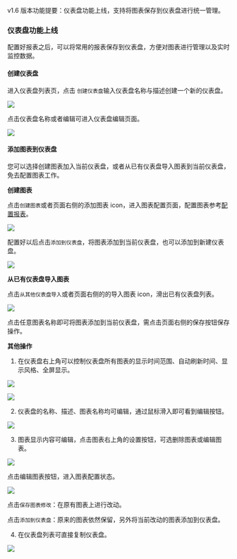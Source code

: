 v1.6 版本功能提要：仪表盘功能上线，支持将图表保存到仪表盘进行统一管理。

### 仪表盘功能上线

配置好报表之后，可以将常用的报表保存到仪表盘，方便对图表进行管理以及实时监控数据。

#### 创建仪表盘

进入仪表盘列表页，点击 `创建仪表盘`输入仪表盘名称与描述创建一个新的仪表盘。

![](https://pandora-kibana.qiniu.com/create_dashboard.png)

点击仪表盘名称或者编辑可进入仪表盘编辑页面。

![](https://pandora-kibana.qiniu.com/empty_dashboard.png)

#### 添加图表到仪表盘

您可以选择创建图表加入当前仪表盘，或者从已有仪表盘导入图表到当前仪表盘，免去配置图表工作。

**创建图表**

点击`创建图表`或者页面右侧的添加图表 icon，进入图表配置页面，配置图表参考[配置报表](https://qiniu.github.io/pandora-docs/#/logdb?id=%E9%85%8D%E7%BD%AE%E6%8A%A5%E8%A1%A8)。

![](https://pandora-kibana.qiniu.com/add_dashboard.png)

配置好以后点击`添加到仪表盘`，将图表添加到当前仪表盘，也可以添加到新建仪表盘。

![](https://pandora-kibana.qiniu.com/add_to_dashboard1.png)

**从已有仪表盘导入图表**

点击`从其他仪表盘导入`或者页面右侧的的导入图表 icon，滑出已有仪表盘列表。

![](https://pandora-kibana.qiniu.com/existing_dashboard.png)

点击任意图表名称即可将图表添加到当前仪表盘，需点击页面右侧的保存按钮保存操作。

**其他操作**

1. 在仪表盘右上角可以控制仪表盘所有图表的显示时间范围、自动刷新时间、显示风格、全屏显示。

![](https://pandora-kibana.qiniu.com/setting_dashboard.png)

![](https://pandora-kibana.qiniu.com/full_screen.png)

2. 仪表盘的名称、描述、图表名称均可编辑，通过鼠标滑入即可看到编辑按钮。

![](https://pandora-kibana.qiniu.com/edit_report_name.png)

3. 图表显示内容可编辑，点击图表右上角的设置按钮，可选删除图表或编辑图表。

![](https://pandora-kibana.qiniu.com/edit_report1.png)

点击编辑图表按钮，进入图表配置状态。

![](https://pandora-kibana.qiniu.com/edit_report_again.png)

点击`保存图表修改`：在原有图表上进行改动。

点击`添加到仪表盘`：原来的图表依然保留，另外将当前改动的图表添加到仪表盘。

4. 在仪表盘列表可直接复制仪表盘。

![](https://pandora-kibana.qiniu.com/copy.png)



